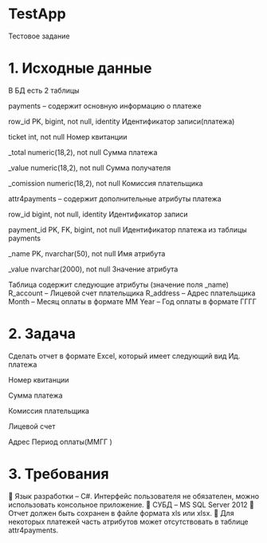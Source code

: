 # TestApp

Тестовое задание

# 1. Исходные данные
В БД есть 2 таблицы

payments – содержит основную информацию о платеже

row_id PK, bigint, not null, identity Идентификатор записи(платежа)

ticket int, not null Номер квитанции

_total numeric(18,2), not null Сумма платежа

_value numeric(18,2), not null Сумма получателя

_comission numeric(18,2), not null Комиссия плательщика


attr4payments – содержит дополнительные атрибуты платежа

row_id bigint, not null, identity Идентификатор записи

payment_id PK, FK, bigint, not null Идентификатор платежа из таблицы payments

_name PK, nvarchar(50), not null Имя атрибута

_value nvarchar(2000), not null Значение атрибута

Таблица содержит следующие атрибуты (значение поля _name)
R_account – Лицевой счет плательщика
R_address – Адрес плательщика
Month – Месяц оплаты в формате MM
Year – Год оплаты в формате ГГГГ

# 2. Задача
Сделать отчет в формате Excel, который имеет следующий вид
Ид.
платежа

Номер
квитанции

Сумма
платежа

Комиссия
плательщика

Лицевой
счет

Адрес Период
оплаты(MMГГ
)

# 3. Требования
 Язык разработки – C#. Интерфейс пользователя не обязателен, можно использовать
консольное приложение.
 СУБД – MS SQL Server 2012
 Отчет должен быть сохранен в файле формата xls или xlsx.
 Для некоторых платежей часть атрибутов может отсутствовать в таблице attr4payments.
